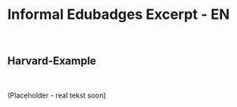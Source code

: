 Informal Edubadges Excerpt - EN
===============================

 

Harvard-Example
---------------

 

(Placeholder - real tekst soon)
